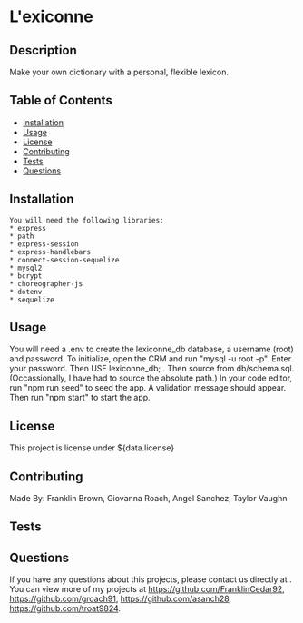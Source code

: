 # L'exiconne

  ## Description 
  Make your own dictionary with a personal, flexible lexicon. 

  ## Table of Contents
  * [Installation](#installation)
  * [Usage](#usage)
  * [License](#license)
  * [Contributing](#contributing)
  * [Tests](#tests)
  * [Questions](#questions)
  
  ## Installation 
    You will need the following libraries:
    * express
    * path
    * express-session
    * express-handlebars
    * connect-session-sequelize
    * mysql2
    * bcrypt
    * choreographer-js
    * dotenv
    * sequelize

  
  ## Usage 
  You will need a .env to create the lexiconne_db database, a username (root) and password. To initialize, open the CRM and run "mysql -u root -p". Enter your password. Then USE lexiconne_db; . Then source from db/schema.sql. (Occassionally, I have had to source the absolute path.) In your code editor, run "npm run seed" to seed the app. A validation message should appear. Then run "npm start" to start the app. 


  ## License 
  This project is license under ${data.license}

  ## Contributing 
  Made By: Franklin Brown, Giovanna Roach, Angel Sanchez, Taylor Vaughn

  ## Tests
  

  ## Questions
  If you have any questions about this projects, please contact us directly at . You can view more of my projects at https://github.com/FranklinCedar92, https://github.com/groach91, https://github.com/asanch28, https://github.com/troat9824.

